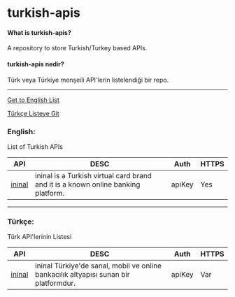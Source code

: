 # turkish-apis

#### What is turkish-apis?
A repository to store Turkish/Turkey based APIs.



#### turkish-apis nedir?
Türk veya Türkiye menşeili API'lerin listelendiği bir repo.

-----

[Get to English List](#english)

[Türkçe Listeye Git](#türkçe)

### English:

List of Turkish APIs

| API  | DESC | Auth | HTTPS |
| ------------- | ------------- | ------------- | ------------- |
| [ininal](https://developer.ininal.com/) | ininal is a Turkish virtual card brand and it is a known online banking platform.  | apiKey | Yes |

-----

### Türkçe:

Türk API'lerinin Listesi

| API  | DESC | Auth | HTTPS |
| ------------- | ------------- | ------------- | ------------- |
| [ininal](https://developer.ininal.com/) | ininal Türkiye'de sanal, mobil ve online bankacılık altyapısı sunan bir platformdur.  | apiKey | Var |
